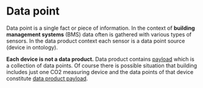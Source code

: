 # Data point

Data point is a single fact or piece of information. In the context of **building management systems** \(BMS\) data often is gathered with various types of sensors. In the data product context each sensor is a data point source \(device in ontology\). 

**Each device is not a data product.** Data product contains [payload](payload.md) which is a collection of data points. Of course there is possible situation that building includes just one CO2 measuring device and the data points of that device constitute [data product payload](payload.md).


